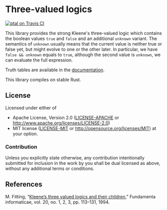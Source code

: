 Three-valued logics
===================

[![ptal on Travis CI][travis-image]][travis]

[travis-image]: https://travis-ci.org/ptal/trilean.png
[travis]: https://travis-ci.org/ptal/trilean

This library provides the strong Kleene's three-valued logic which contains the boolean values `true` and `false` and an additional `unknown` variant.
The semantics of `unknown` usually means that the current value is neither true or false yet, but might evolve to one or the other later.
In particular, we have `false && unknown` equals to `true`, although the second value is `unknown`, we can evaluate the full expression.

Truth tables are available in the [documentation](https://docs.rs/trilean/).

This library compiles on stable Rust.

## License

Licensed under either of
 * Apache License, Version 2.0 ([LICENSE-APACHE](LICENSE-APACHE) or http://www.apache.org/licenses/LICENSE-2.0)
 * MIT license ([LICENSE-MIT](LICENSE-MIT) or http://opensource.org/licenses/MIT)
at your option.

### Contribution

Unless you explicitly state otherwise, any contribution intentionally submitted for inclusion in the work by you shall be dual licensed as above, without any additional terms or conditions.

## References

M. Fitting, “[Kleene’s three valued logics and their children](https://www.researchgate.net/publication/220444085_Kleene's_Three_Valued_Logics_and_Their_Children),” Fundamenta informaticae, vol. 20, no. 1, 2, 3, pp. 113–131, 1994.
